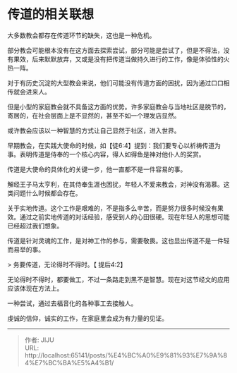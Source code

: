 # 传道的相关联想


大多数教会都存在传道环节的缺失，这也是一种危机。

部分教会可能根本没有在这方面去探索尝试，部分可能是尝试了，但是不得法，没有果效，后来默默放弃，又或是没有把传道当做持久进行的工作，像是体验性的火热一阵。

对于有历史沉淀的大型教会来说，他们可能没有传道方面的困扰，因为通过口口相传就会进来人。

但是小型的家庭教会就不具备这方面的优势。许多家庭教会与当地社区是脱节的，寄居的，在社会层面上是不显然的，甚至不如一个理发店显然。

或许教会应该以一种智慧的方式让自己显然于社区，进入世界。

早期教会，在实践大使命的时候，如【徒6:4】提到：我们要专心以祈祷传道为事。表明传道是侍奉的一个核心内容，得人如得鱼是神对他仆人的奖赏。

传道是大使命的具体化的关键一步，他一直都不是一件容易的事。

解经王子马太亨利，在其侍奉生涯也困扰，年轻人不爱来教会，对神没有渴慕。这类问题什么时候都会存在。

关于实地传道。这个工作是艰难的，不是指多么辛苦，而是努力很多时候没有果效。通过之前实地传道的对话经验，感受到人的心田很硬。现在年轻人的思想可能已经超过我们想象。

传道是针对灵魂的工作，是对神工作的参与，需要敬畏。这也显出传道不是一件轻而易举的事。

&gt; 务要传道，无论得时不得时。【 提后4:2】

无论得时不得时，都要做工，不过一条路走到黑不是智慧。现在对这节经文的应用应该体现在方法上。

一种尝试，通过去福音化的各种事工去接触人。

虔诚的信仰，诚实的工作，在家庭里会成为有力量的见证。




---

> 作者: JIJU  
> URL: http://localhost:65141/posts/%E4%BC%A0%E9%81%93%E7%9A%84%E7%BC%BA%E5%A4%B1/  

